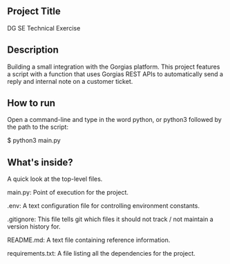 ## Project Title
DG SE Technical Exercise

## Description
Building a small integration with the Gorgias platform. This project features a script with a function that uses Gorgias REST APIs to automatically send a reply and internal note
on a customer ticket.

## How to run
Open a command-line and type in the word python, or python3 followed by the path to the script: 

$ python3 main.py 

## What's inside?
A quick look at the top-level files.

main.py: Point of execution for the project. 

.env: A text configuration file for controlling environment constants. 

.gitignore: This file tells git which files it should not track / not maintain a version history for.

README.md: A text file containing reference information.

requirements.txt: A file listing all the dependencies for the project. 
